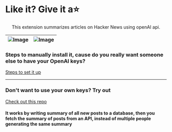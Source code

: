 # Like it? Give it a⭐

<p align="center">
 This extension summarizes articles on Hacker News using openAI api.
</p>


| ![Image](<https://raw.githubusercontent.com/MeowthyVoyager/HNsummary/main/demo/demox1.png>) |  ![Image](<https://raw.githubusercontent.com/MeowthyVoyager/HNsummary/main/demo/demox2.png>) |
|----------|:-------------:|

### Steps to manually install it, cause do you really want someone else to have your OpenAI keys?

[Steps to set it up](https://github.com/MeowthyVoyager/HNsummary/blob/main/demo/steps/steps.md)

<hr>

### Don't want to use your own keys? Try out

[Check out this repo](https://github.com/bishalpaudel/hnsummarizer)

#### It works by writing summary of all new posts to a database, then you fetch the summary of posts from an API, instead of multiple people generating the same summary
